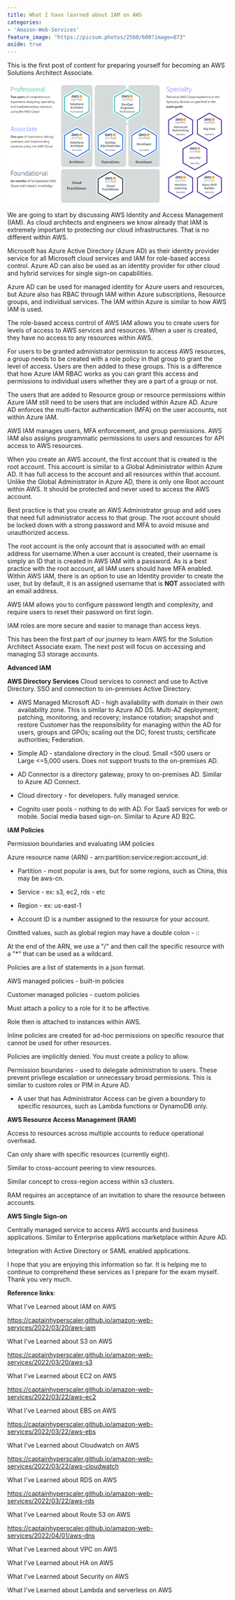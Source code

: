 ```yaml
---
title: What I have learned about IAM on AWS
categories:
- 'Amazon-Web-Services'
feature_image: "https://picsum.photos/2560/600?image=873"
aside: true
---
```


This is the first post of content for preparing yourself for becoming an AWS Solutions Architect Associate.

![](images/../../images/Wordpress-Images/awscerts.png)

We are going to start by discussing AWS Identity and Access Management (IAM).  As cloud architects and engineers we know already that IAM is extremely important to protecting our cloud infrastructures. That is no different within AWS.

Microsoft has Azure Active Directory (Azure AD) as their identity provider service for all Microsoft cloud services and IAM for role-based access control. Azure AD can also be used as an identity provider for other cloud and hybrid services for single sign-on capabilities. 

Azure AD can be used for managed identity for Azure users and resources, but Azure also has RBAC through IAM within Azure subscriptions, Resource groups, and individual services. The IAM within Azure is similar to how AWS IAM is used.

The role-based access control of AWS IAM allows you to create users for levels of access to AWS services and resources.  When a user is created, they have no access to any resources within AWS.  

For users to be granted administrator permission to access AWS resources, a group needs to be created with a role policy in that group to grant the level of access.  Users are then added to these groups.  This is a difference that how Azure IAM RBAC works as you can grant this access and permissions to individual users whether they are a part of a group or not.  

The users that are added to Resource group or resource permissions within Azure IAM still need to be users that are included within Azure AD.  Azure AD enforces the multi-factor authentication (MFA) on the user accounts, not within Azure IAM.  

AWS IAM manages users, MFA enforcement, and group permissions. AWS IAM also assigns programmatic permissions to users and resources for API access to AWS resources.

When you create an AWS account, the first account that is created is the root account.  This account is similar to a Global Administrator within Azure AD. It has full access to the account and all resources within that account.  Unlike the Global Administrator in Azure AD, there is only one Root account within AWS.  It should be protected and never used to access the AWS account.  

Best practice is that you create an AWS Administrator group and add uses that need full administrator access to that group.  The root account should be locked down with a strong password and MFA to avoid misuse and unauthorized access. 

The root account is the only account that is associated with an email address for username.When a user account is created, their username is simply an ID that is created in AWS IAM with a password.  As is a best practice with the root account, all IAM users should have MFA enabled. Within AWS IAM, there is an option to use an Identity provider to create the user, but by default, it is an assigned username that is **NOT** associated with an email address.

AWS IAM allows you to configure password length and complexity, and require users to reset their password on first login.

IAM roles are more secure and easier to manage than access keys.

This has been the first part of our journey to learn AWS for the Solution Architect Associate exam.  The next post will focus on accessing and managing S3 storage accounts. 

**Advanced IAM**

**AWS Directory Services**
Cloud services to connect and use to Active Directory.
SSO and connection to on-premises Active Directory. 

- AWS Managed Microsoft AD - high availability with domain in their own availability zone.  This is similar to Azure AD DS.
Multi-AZ deployment; patching, monitoring, and recovery; instance rotation; snapshot and restore
Customer has the responsibility for managing within the AD for users, groups and GPOs; scaling out the DC; forest trusts; certificate authorities; Federation.

- Simple AD - standalone directory in the cloud. Small <500 users or Large <=5,000 users.  Does not support trusts to the on-premises AD.

- AD Connector is a directory gateway, proxy to on-premises AD. Similar to Azure AD Connect.

- Cloud directory - for developers. fully managed service.

- Cognito user pools - nothing to do with AD.  For SaaS services for web or mobile.  Social media based sign-on. Similar to Azure AD B2C.


**IAM Policies**

Permission boundaries and evaluating IAM policies

Azure resource name (ARN) - arn:partition:service:region:account_id:

- Partition - most popular is aws, but for some regions, such as China, this may be aws-cn.

- Service - ex: s3, ec2, rds - etc

- Region - ex: us-east-1

- Account ID is a number assigned to the resource for your account.

Omitted values, such as global region may have a double colon - ::

At the end of the ARN, we use a "/" and then call the specific resource with a "*" that can be used as a wildcard.

Policies are a list of statements in a json format.

AWS managed policies - built-in policies

Customer managed policies - custom policies

Must attach a policy to a role for it to be affective.

Role then is attached to instances within AWS.

Inline policies are created for ad-hoc permissions on specific resource that cannot be used for other resources.

Policies are implicitly denied.  You must create a policy to allow.

Permission boundaries - used to delegate administration to users.  These prevent privilege escalation or unnecessary broad permissions.  This is similar to custom roles or PIM in Azure AD.

- A user that has Administrator Access can be given a boundary to specific resources, such as Lambda functions or DynamoDB only.

**AWS Resource Access Management (RAM)**

Access to resources across multiple accounts to reduce operational overhead.

Can only share with specific resources (currently eight).

Similar to cross-account peering to view resources.  

Similar concept to cross-region access within s3 clusters.

RAM requires an acceptance of an invitation to share the resource between accounts.


**AWS Single Sign-on**

Centrally managed service to access AWS accounts and business applications.  Similar to Enterprise applications marketplace within Azure AD.

Integration with Active Directory or SAML enabled applications.



I hope that you are enjoying this information so far.  It is helping me to continue to comprehend these services as I prepare for the exam myself.  Thank you very much.

**Reference links**:

What I've Learned about IAM on AWS

<https://captainhyperscaler.github.io/amazon-web-services/2022/03/20/aws-iam> 

What I've Learned about S3 on AWS

<https://captainhyperscaler.github.io/amazon-web-services/2022/03/20/aws-s3> 

What I've Learned about EC2 on AWS

<https://captainhyperscaler.github.io/amazon-web-services/2022/03/22/aws-ec2> 

What I've Learned about EBS on AWS

<https://captainhyperscaler.github.io/amazon-web-services/2022/03/22/aws-ebs> 

What I've Learned about Cloudwatch on AWS

<https://captainhyperscaler.github.io/amazon-web-services/2022/03/22/aws-cloudwatch>

What I've Learned about RDS on AWS

<https://captainhyperscaler.github.io/amazon-web-services/2022/03/22/aws-rds>

What I've Learned about Route 53 on AWS

<https://captainhyperscaler.github.io/amazon-web-services/2022/04/01/aws-dns>

What I've Learned about VPC on AWS

What I've Learned about HA on AWS

What I've Learned about Security on AWS

What I've Learned about Lambda and serverless on AWS


